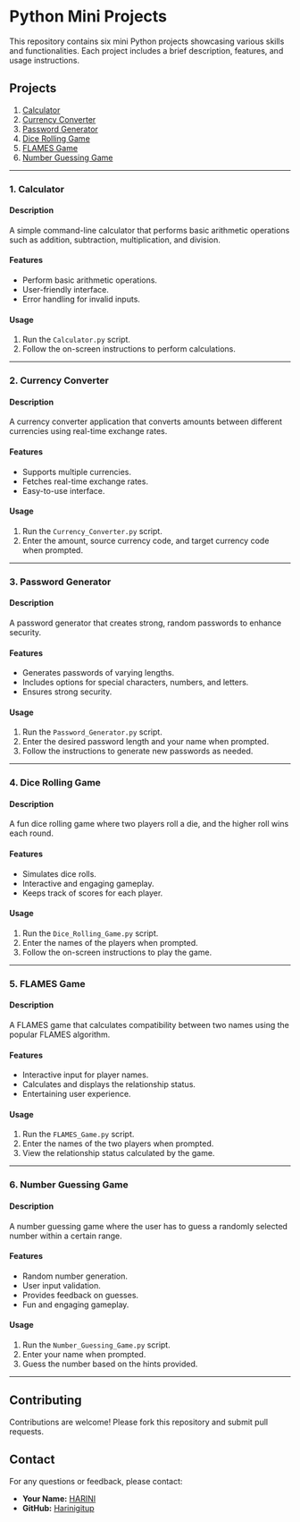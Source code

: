 # Python Mini Projects

This repository contains six mini Python projects showcasing various skills and functionalities. Each project includes a brief description, features, and usage instructions.

## Projects

1. [Calculator](#1-calculator)
2. [Currency Converter](#2-currency-converter)
3. [Password Generator](#3-password-generator)
4. [Dice Rolling Game](#4-dice-rolling-game)
5. [FLAMES Game](#5-flames-game)
6. [Number Guessing Game](#6-number-guessing-game)

---

### 1. Calculator

#### Description
A simple command-line calculator that performs basic arithmetic operations such as addition, subtraction, multiplication, and division.

#### Features
- Perform basic arithmetic operations.
- User-friendly interface.
- Error handling for invalid inputs.

#### Usage
1. Run the `Calculator.py` script.
2. Follow the on-screen instructions to perform calculations.

---

### 2. Currency Converter

#### Description
A currency converter application that converts amounts between different currencies using real-time exchange rates.

#### Features
- Supports multiple currencies.
- Fetches real-time exchange rates.
- Easy-to-use interface.

#### Usage
1. Run the `Currency_Converter.py` script.
2. Enter the amount, source currency code, and target currency code when prompted.

---

### 3. Password Generator

#### Description
A password generator that creates strong, random passwords to enhance security.

#### Features
- Generates passwords of varying lengths.
- Includes options for special characters, numbers, and letters.
- Ensures strong security.

#### Usage
1. Run the `Password_Generator.py` script.
2. Enter the desired password length and your name when prompted.
3. Follow the instructions to generate new passwords as needed.

---

### 4. Dice Rolling Game

#### Description
A fun dice rolling game where two players roll a die, and the higher roll wins each round.

#### Features
- Simulates dice rolls.
- Interactive and engaging gameplay.
- Keeps track of scores for each player.

#### Usage
1. Run the `Dice_Rolling_Game.py` script.
2. Enter the names of the players when prompted.
3. Follow the on-screen instructions to play the game.

---

### 5. FLAMES Game

#### Description
A FLAMES game that calculates compatibility between two names using the popular FLAMES algorithm.

#### Features
- Interactive input for player names.
- Calculates and displays the relationship status.
- Entertaining user experience.

#### Usage
1. Run the `FLAMES_Game.py` script.
2. Enter the names of the two players when prompted.
3. View the relationship status calculated by the game.

---

### 6. Number Guessing Game

#### Description
A number guessing game where the user has to guess a randomly selected number within a certain range.

#### Features
- Random number generation.
- User input validation.
- Provides feedback on guesses.
- Fun and engaging gameplay.

#### Usage
1. Run the `Number_Guessing_Game.py` script.
2. Enter your name when prompted.
3. Guess the number based on the hints provided.

---

## Contributing
Contributions are welcome! Please fork this repository and submit pull requests.

## Contact
For any questions or feedback, please contact:
- **Your Name:** [HARINI](mailto:harinib67@.com)
- **GitHub:** [Harinigitup](https://github.com/Harinigitup)
